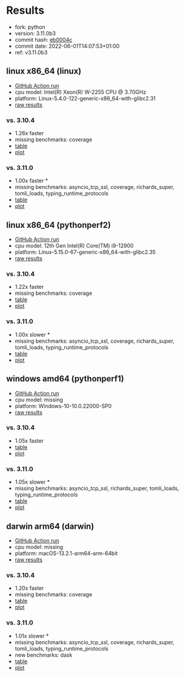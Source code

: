 # Results

- fork: python
- version: 3.11.0b3
- commit hash: [eb0004c](https://github.com/python/cpython/commit/eb0004c)
- commit date: 2022-06-01T14:07:53+01:00
- ref: v3.11.0b3

## linux x86_64 (linux)

- [GitHub Action run](https://github.com/faster-cpython/benchmarking/actions/runs/4566181119)
- cpu model: Intel(R) Xeon(R) W-2255 CPU @ 3.70GHz
- platform: Linux-5.4.0-122-generic-x86_64-with-glibc2.31
- [raw results](bm-20220601-linux-x86_64-python-v3.11.0b3-3.11.0b3-eb0004c.json)

### vs. 3.10.4

- 1.26x faster
- missing benchmarks: coverage
- [table](bm-20220601-linux-x86_64-python-v3.11.0b3-3.11.0b3-eb0004c-vs-3.10.4.md)
- [plot](bm-20220601-linux-x86_64-python-v3.11.0b3-3.11.0b3-eb0004c-vs-3.10.4.png)

### vs. 3.11.0

- 1.00x faster \*
- missing benchmarks: asyncio_tcp_ssl, coverage, richards_super, tomli_loads, typing_runtime_protocols
- [table](bm-20220601-linux-x86_64-python-v3.11.0b3-3.11.0b3-eb0004c-vs-3.11.0.md)
- [plot](bm-20220601-linux-x86_64-python-v3.11.0b3-3.11.0b3-eb0004c-vs-3.11.0.png)

## linux x86_64 (pythonperf2)

- [GitHub Action run](https://github.com/faster-cpython/benchmarking/actions/runs/4566181119)
- cpu model: 12th Gen Intel(R) Core(TM) i9-12900
- platform: Linux-5.15.0-67-generic-x86_64-with-glibc2.35
- [raw results](bm-20220601-pythonperf2-x86_64-python-v3.11.0b3-3.11.0b3-eb0004c.json)

### vs. 3.10.4

- 1.22x faster
- missing benchmarks: coverage
- [table](bm-20220601-pythonperf2-x86_64-python-v3.11.0b3-3.11.0b3-eb0004c-vs-3.10.4.md)
- [plot](bm-20220601-pythonperf2-x86_64-python-v3.11.0b3-3.11.0b3-eb0004c-vs-3.10.4.png)

### vs. 3.11.0

- 1.00x slower \*
- missing benchmarks: asyncio_tcp_ssl, coverage, richards_super, tomli_loads, typing_runtime_protocols
- [table](bm-20220601-pythonperf2-x86_64-python-v3.11.0b3-3.11.0b3-eb0004c-vs-3.11.0.md)
- [plot](bm-20220601-pythonperf2-x86_64-python-v3.11.0b3-3.11.0b3-eb0004c-vs-3.11.0.png)

## windows amd64 (pythonperf1)

- [GitHub Action run](https://github.com/faster-cpython/benchmarking/actions/runs/4566181119)
- cpu model: missing
- platform: Windows-10-10.0.22000-SP0
- [raw results](bm-20220601-pythonperf1-amd64-python-v3.11.0b3-3.11.0b3-eb0004c.json)

### vs. 3.10.4

- 1.05x faster
- [table](bm-20220601-pythonperf1-amd64-python-v3.11.0b3-3.11.0b3-eb0004c-vs-3.10.4.md)
- [plot](bm-20220601-pythonperf1-amd64-python-v3.11.0b3-3.11.0b3-eb0004c-vs-3.10.4.png)

### vs. 3.11.0

- 1.05x slower \*
- missing benchmarks: asyncio_tcp_ssl, richards_super, tomli_loads, typing_runtime_protocols
- [table](bm-20220601-pythonperf1-amd64-python-v3.11.0b3-3.11.0b3-eb0004c-vs-3.11.0.md)
- [plot](bm-20220601-pythonperf1-amd64-python-v3.11.0b3-3.11.0b3-eb0004c-vs-3.11.0.png)

## darwin arm64 (darwin)

- [GitHub Action run](https://github.com/faster-cpython/benchmarking/actions/runs/4566181119)
- cpu model: missing
- platform: macOS-13.2.1-arm64-arm-64bit
- [raw results](bm-20220601-darwin-arm64-python-v3.11.0b3-3.11.0b3-eb0004c.json)

### vs. 3.10.4

- 1.20x faster
- missing benchmarks: coverage
- [table](bm-20220601-darwin-arm64-python-v3.11.0b3-3.11.0b3-eb0004c-vs-3.10.4.md)
- [plot](bm-20220601-darwin-arm64-python-v3.11.0b3-3.11.0b3-eb0004c-vs-3.10.4.png)

### vs. 3.11.0

- 1.01x slower \*
- missing benchmarks: asyncio_tcp_ssl, coverage, richards_super, tomli_loads, typing_runtime_protocols
- new benchmarks: dask
- [table](bm-20220601-darwin-arm64-python-v3.11.0b3-3.11.0b3-eb0004c-vs-3.11.0.md)
- [plot](bm-20220601-darwin-arm64-python-v3.11.0b3-3.11.0b3-eb0004c-vs-3.11.0.png)


